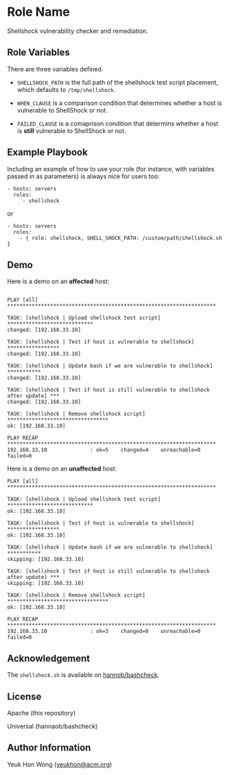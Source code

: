 Role Name
=========

Shellshock vulnerability checker and remediation.

Role Variables
--------------

There are three variables defined.

* ``SHELLSHOCK_PATH`` is the full path of the shellshock test script placement,
which defaults to ``/tmp/shellshock``.

* ``WHEN_CLAUSE`` is a comparison condition that determines whether
a host is vulnerable to ShellShock or not.

* ``FAILED_CLAUSE`` is a comaprison condition that determins whether a host is **still**
vulnerable to ShellShock or not.

Example Playbook
----------------

Including an example of how to use your role (for instance, with variables passed in as parameters) is always nice for users too:

    - hosts: servers
      roles:
         - shellshock

or

    - hosts: servers
      roles:
        - { role: shellshock, SHELL_SHOCK_PATH: /custom/path/shellshock.sh }


Demo
----

Here is a demo on an **affected** host:

```

PLAY [all] ********************************************************************

TASK: [shellshock | Upload shellshock test script] ****************************
changed: [192.168.33.10]

TASK: [shellshock | Test if host is vulnerable to shellshock] *****************
changed: [192.168.33.10]

TASK: [shellshock | Update bash if we are vulnerable to shellshock] ***********
changed: [192.168.33.10]

TASK: [shellshock | Test if host is still vulnerable to shellshock after update] ***
changed: [192.168.33.10]

TASK: [shellshock | Remove shellshock script] *********************************
ok: [192.168.33.10]

PLAY RECAP ********************************************************************
192.168.33.10              : ok=5    changed=4    unreachable=0    failed=0
```

Here is a demo on an **unaffected** host:

```
PLAY [all] ********************************************************************

TASK: [shellshock | Upload shellshock test script] ****************************
ok: [192.168.33.10]

TASK: [shellshock | Test if host is vulnerable to shellshock] *****************
ok: [192.168.33.10]

TASK: [shellshock | Update bash if we are vulnerable to shellshock] ***********
skipping: [192.168.33.10]

TASK: [shellshock | Test if host is still vulnerable to shellshock after update] ***
skipping: [192.168.33.10]

TASK: [shellshock | Remove shellshock script] *********************************
ok: [192.168.33.10]

PLAY RECAP ********************************************************************
192.168.33.10              : ok=3    changed=0    unreachable=0    failed=0
```

Acknowledgement
---------------

The ``shellshock.sh`` is available on
[hannob/bashcheck](https://github.com/hannob/bashcheck).

License
-------

Apache (this repository)

Universal (hannaob/bashcheck)

Author Information
------------------

Yeuk Hon Wong (yeukhon@acm.org)
